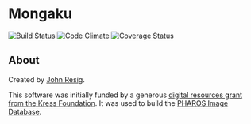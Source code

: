 # Mongaku

[![Build Status](https://travis-ci.org/mongaku/mongaku.svg?branch=master)](https://travis-ci.org/mongaku/mongaku) [![Code Climate](https://codeclimate.com/github/mongaku/mongaku/badges/gpa.svg)](https://codeclimate.com/github/mongaku/mongaku) [![Coverage Status](https://coveralls.io/repos/github/mongaku/mongaku/badge.svg?branch=master)](https://coveralls.io/github/mongaku/mongaku?branch=master)

## About

Created by [John Resig](http://ejohn.org/).

This software was initially funded by a generous [digital resources grant from the Kress Foundation](http://www.kressfoundation.org/grants/default.aspx?id=150). It was used to build the [PHAROS Image Database](https://github.com/jeresig/pharos-images).
